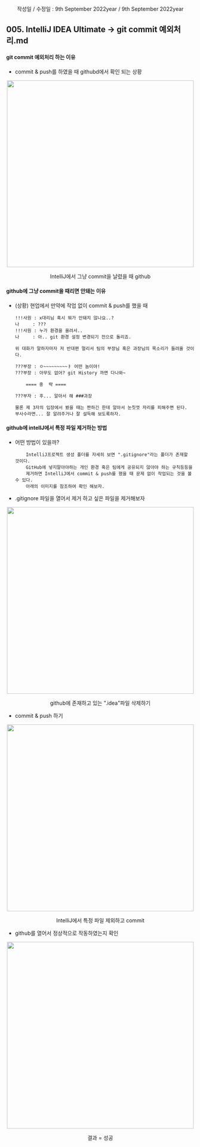 <div align="center">
작성일 / 수정일 : 9th September 2022year / 9th September 2022year
</div>
   
## 005. IntelliJ IDEA Ultimate -> git commit 예외처리.md

#### git commit 예외처리 하는 이유
- commit & push를 하였을 때 githubd에서 확인 되는 상황
<div align="center">
    <img src="" width="500" height="" />
    <p>IntelliJ에서 그냥 commit을 날렸을 때 github</p>
</div>

#### github에 그냥 commit을 때리면 안돼는 이유

- (상황) 현업에서 만약에 작업 없이 commit & push를 했을 때
    ```text
    !!!사원 : x대리님 혹시 뭐가 안돼지 않나요..?
    나     : ???
    !!!사원 : 누가 환경을 올려서.. 
    나     : 아.. git 환경 설정 변경되기 전으로 돌리죠.
  
    위 대화가 말하자마자 저 반대편 멀리서 팀의 부장님 혹은 과장님의 목소리가 들려올 것이다.
  
    ???부장 : ㅇ~~~~~~~~~ㅑ 어떤 놈이야!
    ???부장 : 아무도 없어? git History 까면 다나와~

        ==== 중  략 ====
  
    ???부자 : 후... 알아서 해 ###과장
  
    물론 제 3자의 입장에서 봤을 때는 짠하긴 한데 알아서 눈칫껏 자리를 피해주면 된다.
    부사수라면... 잘 알려주거나 잘 설득해 보도록하자.
    ```

#### github에 intellJ에서 특정 파일 제거하는 방법

- 어떤 방법이 있을까?
    ```text
        IntelliJ프로젝트 생성 폴더를 자세히 보면 ".gitignore"라는 폴더가 존재할 것이다.
        GitHub에 넣지말아야하는 개인 환경 혹은 팀에게 공유되지 않아야 하는 규칙등등을
        제거하면 IntelliJ에서 commit & push를 했을 때 문제 없이 작업되는 것을 볼 수 있다.
        아래의 이미지를 참조하여 확인 해보자.
    ```

- .gitignore 파일을 열어서 제거 하고 싶은 파일을 제거해보자
<div align="center">
    <img src="" width="500" height="" />
    <p> github에 존재하고 있는 ".idea"파일 삭제하기</p>
</div>

- commit & push 하기
<div align="center">
    <img src="" width="500" height="" />
    <p>IntelliJ에서 특정 파일 제외하고 commit</p>
</div>

- github를 열어서 정상적으로 작동하였는지 확인
<div align="center">
    <img src="" width="500" height="" />
    <p>결과 = 성공</p>
</div>


